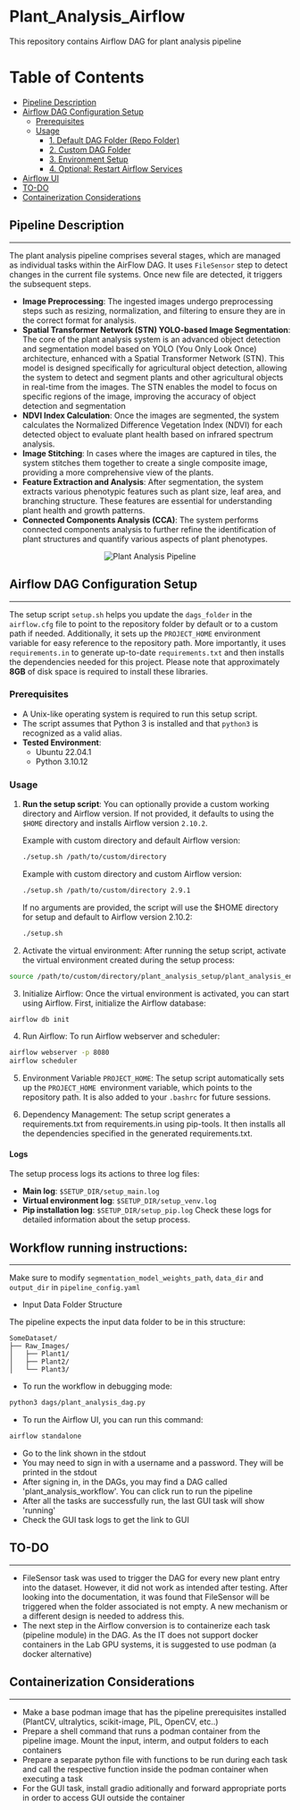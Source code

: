# Plant_Analysis_Airflow
This repository contains Airflow DAG for plant analysis pipeline

# Table of Contents
- [Pipeline Description](#pipeline-description)
- [Airflow DAG Configuration Setup](#airflow-dag-configuration-setup)
  - [Prerequisites](#prerequisites)
  - [Usage](#usage)
    - [1. Default DAG Folder (Repo Folder)](#1-default-dag-folder-repo-folder)
    - [2. Custom DAG Folder](#2-custom-dag-folder)
    - [3. Environment Setup](#3-environment-setup)
    - [4. Optional: Restart Airflow Services](#4-optional-restart-airflow-services)
- [Airflow UI](#airflow-ui)
- [TO-DO](#to-do)
- [Containerization Considerations](#containerization-considerations)


## Pipeline Description 
---

 The plant analysis pipeline comprises several stages, which are managed as individual tasks within the AirFlow DAG. It uses `FileSensor` step to detect changes in the current file systems. Once new file are detected, it triggers the subsequent steps. 
 
 * **Image Preprocessing**: The ingested images undergo preprocessing steps such as resizing, normalization, and filtering to ensure they are in the correct format for analysis.
 * **Spatial Transformer Network (STN) YOLO-based Image Segmentation**: The core of the plant analysis system is an advanced object detection and segmentation model based on YOLO (You Only Look Once) architecture, enhanced with a Spatial Transformer Network (STN). This model is designed specifically for agricultural object detection, allowing the system to detect and segment plants and other agricultural objects in real-time from the images. The STN enables the model to focus on specific regions of the image, improving the accuracy of object detection and segmentation
 * **NDVI Index Calculation**: Once the images are segmented, the system calculates the Normalized Difference Vegetation Index (NDVI) for each detected object to evaluate plant health based on infrared spectrum analysis.
 * **Image Stitching**: In cases where the images are captured in tiles, the system stitches them together to create a single composite image, providing a more comprehensive view of the plants.
 * **Feature Extraction and Analysis**: After segmentation, the system extracts various phenotypic features such as plant size, leaf area, and branching structure. These features are essential for understanding plant health and growth patterns.
 * **Connected Components Analysis (CCA)**: The system performs connected components analysis to further refine the identification of plant structures and quantify various aspects of plant phenotypes.


<div style="text-align: center;">
    <img src="./images/Existing System.jpg" alt="Plant Analysis Pipeline" style="max-width: 100%; height: auto;">
</div>


## Airflow DAG Configuration Setup
---
The setup script `setup.sh` helps you update the `dags_folder` in the `airflow.cfg` file to point to the repository folder by default or to a custom path if needed. Additionally, it sets up the `PROJECT_HOME` environment variable for easy reference to the repository path. More importantly, it uses `requirements.in` to generate up-to-date `requirements.txt` and then installs the dependencies needed for this project. Please note that approximately **8GB** of disk space is required to install these libraries.

### Prerequisites

- A Unix-like operating system is required to run this setup script.
- The script assumes that Python 3 is installed and that `python3` is recognized as a valid alias.
- **Tested Environment**:
  * Ubuntu 22.04.1
  * Python 3.10.12

### Usage

1. **Run the setup script**:
   You can optionally provide a custom working directory and Airflow version. If not provided, it defaults to using the `$HOME` directory and installs Airflow version `2.10.2`.

   Example with custom directory and default Airflow version:
   ```bash
   ./setup.sh /path/to/custom/directory
   ```

   Example with custom directory and custom Airflow version:
   ```bash
   ./setup.sh /path/to/custom/directory 2.9.1
   ```

   If no arguments are provided, the script will use the $HOME directory for setup and default to Airflow version 2.10.2:

   ```bash
   ./setup.sh
   ```

2. Activate the virtual environment: After running the setup script, activate the virtual environment created during the setup process:

```bash
source /path/to/custom/directory/plant_analysis_setup/plant_analysis_env/bin/activate
```

3. Initialize Airflow: Once the virtual environment is activated, you can start using Airflow. First, initialize the Airflow database:

```bash
airflow db init
```

4. Run Airflow: To run Airflow webserver and scheduler:

```bash
airflow webserver -p 8080
airflow scheduler
```

5. Environment Variable `PROJECT_HOME`: The setup script automatically sets up the `PROJECT_HOME `environment variable, which points to the repository path. It is also added to your `.bashrc` for future sessions.

6. Dependency Management: The setup script generates a requirements.txt from requirements.in using pip-tools. It then installs all the dependencies specified in the generated requirements.txt.

#### Logs

The setup process logs its actions to three log files:

- **Main log**: `$SETUP_DIR/setup_main.log`
- **Virtual environment log**: `$SETUP_DIR/setup_venv.log`
- **Pip installation log**: `$SETUP_DIR/setup_pip.log`
Check these logs for detailed information about the setup process.


## Workflow running instructions:
---

Make sure to modify `segmentation_model_weights_path`, `data_dir` and `output_dir` in `pipeline_config.yaml`

- Input Data Folder Structure

The pipeline expects the input data folder to be in this structure:

```plaintext
SomeDataset/
├── Raw_Images/
│   ├── Plant1/
│   ├── Plant2/
│   └── Plant3/
```

- To run the workflow in debugging mode: 

```bash
python3 dags/plant_analysis_dag.py 
```

- To run the Airflow UI, you can run this command:
  
```bash
airflow standalone
``` 
* Go to the link shown in the stdout
* You may need to sign in with a username and a password. They will be printed in the stdout
* After signing in, in the DAGs, you may find a DAG called 'plant_analysis_workflow'. You can click run to run the pipeline
* After all the tasks are successfully run, the last GUI task will show 'running'
* Check the GUI task logs to get the link to GUI

## TO-DO
---
* FileSensor task was used to trigger the DAG for every new plant entry into the dataset. However, it did not work as intended after testing. After looking into the documentation, it was found that FileSensor will be triggered when the folder associated is not empty. A new mechanism or a different design is needed to address this.
* The next step in the Airflow conversion is to containerize each task (pipeline module) in the DAG. As the IT does not support docker containers in the Lab GPU systems, it is suggested to use podman (a docker alternative)

## Containerization Considerations
---
* Make a base podman image that has the pipeline prerequisites installed (PlantCV, ultralytics, scikit-image, PIL, OpenCV, etc..)
* Prepare a shell command that runs a podman container from the pipeline image. Mount the input, interm, and output folders to each containers
* Prepare a separate python file with functions to be run during each task and call the respective function inside the podman container when executing a task
* For the GUI task, install gradio aditionally and forward appropriate ports in order to access GUI outside the container
